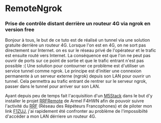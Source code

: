 # RemoteNgrok
### Prise de contrôle distant derrière un routeur 4G via ngrok en version free

Bonjour à tous, le but de ce tuto est de réalisé un tunnel via une solution gratuite derrière un routeur 4G. 
Lorsque l'on est en 4G, on ne sort pas directement sur Internet. on es sur le réseau privé de l'opérateur et le trafic est ensuite routé vers Internet. 
La conséquence est que l'on ne peut pas ouvrir de ports sur ce point de sortie et que le trafic entrant n'est pas possible :( 
Une solution pour contourner ce problème est d'utiliser un service tunnel comme ngrok. 
Le principe est d'initier une connexion permanente à un serveur externe (ngrok) depuis son LAN pour ouvrir un tunnel. 
Cela permettra au trafic entrant de rentrer sur le serveur ngrok, passer dans le tunnel pour arriver sur son LAN.

Ayant depuis peu de temps fait l'acquisition d'un [M5Stack](https://m5stack.com/) dans le but d'y installer le projet [RRFRemote](https://github.com/armel/RRFRemote) de Armel F4HWN afin de pouvoir suivre l'activité du [RRF](https://f5nlg.wordpress.com/2015/12/28/nouveau-reseau-french-repeater-network/) (Réseau des Répéteurs Francophones) et de piloter mon link [F1ZUJ](https://www.qrz.com/db/F1ZUJ), j'ai rapidement été confronter au problème de l'impossibilté d'accéder a mon LAN dérriere un routeur 4G.

